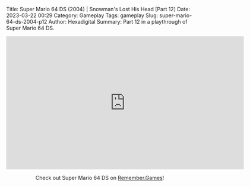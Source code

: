 Title: Super Mario 64 DS (2004) | Snowman's Lost His Head [Part 12]
Date: 2023-03-22 00:29
Category: Gameplay
Tags: gameplay
Slug: super-mario-64-ds-2004-p12
Author: Hexadigital
Summary: Part 12 in a playthrough of Super Mario 64 DS.

<center><iframe src="https://www.youtube.com/embed/pzirA5XeYhs?feature=oembed" allow="accelerometer; autoplay; encrypted-media; gyroscope; picture-in-picture" width="640" height="360" frameborder="0"></iframe>

Check out Super Mario 64 DS on [Remember.Games](https://remember.games/game/2250/super-mario-64-ds/)!</center>